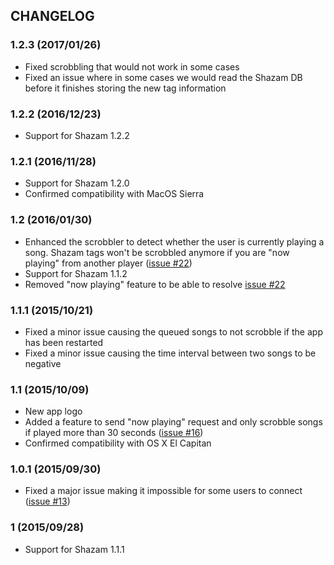 ## CHANGELOG

### 1.2.3 (2017/01/26)
- Fixed scrobbling that would not work in some cases
- Fixed an issue where in some cases we would read the Shazam DB before it finishes storing the new tag information

### 1.2.2 (2016/12/23)
- Support for Shazam 1.2.2

### 1.2.1 (2016/11/28)
- Support for Shazam 1.2.0
- Confirmed compatibility with MacOS Sierra

### 1.2 (2016/01/30)

 - Enhanced the scrobbler to detect whether the user is currently playing a song. Shazam tags won't be scrobbled anymore if you are "now playing" from another player ([issue #22](https://github.com/stephanebruckert/ShazamScrobbler/issues/22))
 - Support for Shazam 1.1.2
 - Removed "now playing" feature to be able to resolve [issue #22](https://github.com/stephanebruckert/ShazamScrobbler/issues/22)

### 1.1.1 (2015/10/21)
 - Fixed a minor issue causing the queued songs to not scrobble if the app has been restarted
 - Fixed a minor issue causing the time interval between two songs to be negative

### 1.1 (2015/10/09)
 - New app logo
 - Added a feature to send "now playing" request and only scrobble songs if played more than 30 seconds ([issue #16](https://github.com/stephanebruckert/ShazamScrobbler/issues/16))
 - Confirmed compatibility with OS X El Capitan

### 1.0.1 (2015/09/30)
 - Fixed a major issue making it impossible for some users to connect ([issue #13](https://github.com/stephanebruckert/ShazamScrobbler/issues/13))

### 1 (2015/09/28)
 - Support for Shazam 1.1.1

